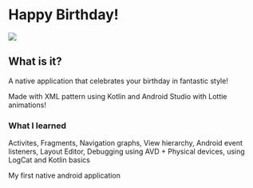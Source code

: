 # Happy Birthday!
![](HBD_APP_KOTLIN.gif)

## What is it?
A native application that celebrates your birthday in fantastic style!

Made with XML pattern using Kotlin and Android Studio with Lottie animations!

### What I learned

Activites, Fragments, Navigation graphs, View hierarchy, Android event listeners, Layout Editor, Debugging using AVD + Physical devices, using LogCat and Kotlin basics

My first native android application